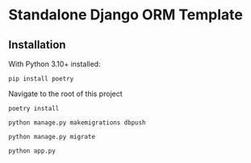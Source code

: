 # Standalone Django ORM Template


## Installation

With Python 3.10+ installed:

`pip install poetry`

Navigate to the root of this project

`poetry install`

`python manage.py makemigrations dbpush`

`python manage.py migrate`

`python app.py`